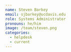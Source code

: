 ```yaml
---
name: Steven Barkey
email: sjbarkey@ucdavis.edu
role: Systems Administrator
pronouns: he/him
image: /team/steven.png
categories:
  - helpdesk
  - current
---
```

